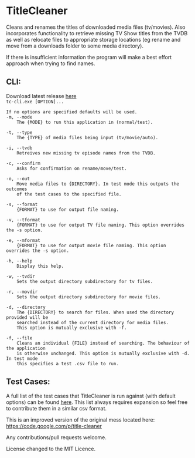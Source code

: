 TitleCleaner
============

Cleans and renames the titles of downloaded media files (tv/movies).
Also incorporates functionality to retrieve missing TV Show titles from the TVDB as well as relocate files to appropriate storage locations (eg rename and move from a downloads folder to some media directory).

If there is insufficient information the program will make a best effort approach when trying to find names.

CLI:<br />
---
Download latest release [here](https://github.com/mrkno/TitleCleaner/releases/download/v2.0-beta.1/TitleCleaner.zip)
<br /><code>tc-cli.exe [OPTION]...</code>

	If no options are specified defaults will be used.
	-m, --mode
		The {MODE} to run this application in (normal/test).
		
	-t, --type
		The {TYPE} of media files being input (tv/movie/auto).
		
	-i, --tvdb
		Retreives new missing tv episode names from the TVDB.
		
	-c, --confirm
		Asks for confirmation on rename/move/test.
		
	-o, --out
		Move media files to {DIRECTORY}. In test mode this outputs the outcomes
		of the test cases to the specified file.
		
	-s, --format
		{FORMAT} to use for output file naming.
		
	-v, --tformat
		{FORMAT} to use for output TV file naming. This option overrides the -s option.
		
	-e, --mformat
		{FORMAT} to use for output movie file naming. This option overrides the -s option.
		
	-h, --help
		Display this help.
		
	-w, --tvdir
		Sets the output directory subdirectory for tv files.
		
	-r, --movdir
		Sets the output directory subdirectory for movie files.
			
	-d, --directory
		The {DIRECTORY} to search for files. When used the directory provided will be
		searched instead of the current directory for media files.
		This option is mutually exclusive with -f.
		
	-f, --file
		Cleans an individual {FILE} instead of searching. The behaviour of the application
		is otherwise unchanged. This option is mutually exclusive with -d. In test mode
		this specifies a test .csv file to run.

Test Cases:<br />
---
A full list of the test cases that TitleCleaner is run against (with default options) can be found  [here](https://github.com/mrkno/TitleCleaner/blob/master/MediaFileParser/Tests/tests.csv).
This list always requires expansion so feel free to contribute them in a similar csv format.

This is an improved version of the original mess located here:
https://code.google.com/p/title-cleaner

Any contributions/pull requests welcome.

License changed to the MIT Licence.
